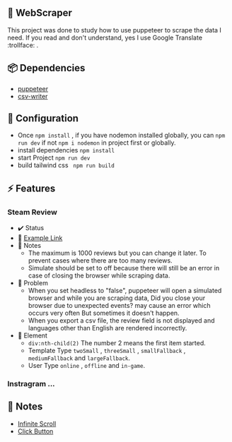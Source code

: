 ## :page_facing_up: WebScraper
This project was done to study how to use puppeteer to scrape the data I need. If you read and don't understand, yes I use Google Translate :trollface: .

## :package: Dependencies
- [puppeteer](https://pptr.dev/)
- [csv-writer](https://github.com/ryu1kn/csv-writer)

## :wrench: Configuration 
- Once `npm install` , if you have nodemon installed globally, you can `npm run dev` if not `npm i nodemon` in project first or globally.
- install dependencies `npm install` 
- start Project `npm run dev`
- build tailwind css ` npm run build`

## :zap: Features
### Steam Review
- :heavy_check_mark: Status
- :link: [Example Link](https://steamcommunity.com/app/730/reviews/?filterLanguage=all&p=1&browsefilter=mostrecent)
- :pencil: Notes
  - The maximum is 1000 reviews but you can change it later. To prevent cases where there are too many reviews.
  - Simulate should be set to off because there will still be an error in case of closing the browser while scraping data.
- :construction: Problem
  - When you set headless to "false", puppeteer will open a simulated browser and while you are scraping data, Did you close your browser due to unexpected events? may cause an error which occurs very often But sometimes it doesn't happen.
  - When you export a csv file, the review field is not displayed and languages other than English are rendered incorrectly.
- :bell: Element 
  - `div:nth-child(2)` The number 2 means the first item started.
  - Template Type `twoSmall` , `threeSmall` , `smallFallback` , `mediumFallback`  and `largeFallback`.
  - User Type `online` , `offline` and `in-game`.
### Instragram ...

## :pencil: Notes
- [Infinite Scroll](https://www.youtube.com/watch?v=nDBdvqRWvCw&t=287s)
- [Click Button](https://stackoverflow.com/questions/46342930/puppeteer-button-press) 
